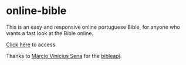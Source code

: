 # online-bible

This is an easy and responsive online portuguese Bible, for anyone who wants a fast look at the Bible online.

[Click here](http://caiolucas.com.br/bible) to access.

Thanks to [Márcio Vinícius Sena](https://github.com/marciovsena) for the [bibleapi](https://github.com/marciovsena/bibleapi).

